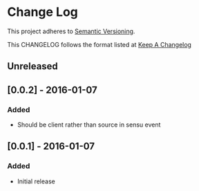 # Change Log
This project adheres to [Semantic Versioning](http://semver.org/).

This CHANGELOG follows the format listed at [Keep A Changelog](http://keepachangelog.com/)

## Unreleased

## [0.0.2] - 2016-01-07
### Added
- Should be client rather than source in sensu event

## [0.0.1] - 2016-01-07
### Added
- Initial release
